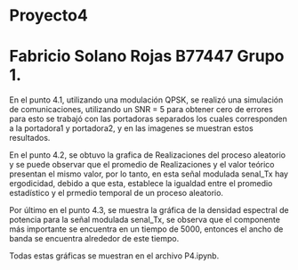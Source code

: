 # Proyecto4
# Fabricio Solano Rojas      B77447         Grupo 1.

En el punto 4.1, utilizando una modulación QPSK, se realizó una simulación de comunicaciones, utilizando un SNR = 5 para obtener cero de errores para esto se trabajó con las portadoras separados los cuales corresponden a la portadora1 y portadora2, y en las imagenes se muestran estos resultados. 

En el punto 4.2, se obtuvo la grafica de Realizaciones del proceso aleatorio y se puede observar que el promedio de Realizaciones y el valor teórico presentan el mismo valor, por lo tanto, en esta señal modulada senal_Tx hay ergodicidad, debido a que esta, establece la igualdad entre el promedio estadístico y el prmedio temporal de un proceso aleatorio.

Por último en el punto 4.3, se muestra la gráfica de la densidad espectral de potencia para la señal modulada senal_Tx, se observa que el componente más importante se encuentra en un tiempo de 5000, entonces el ancho de banda se encuentra alrededor de este tiempo.

Todas estas gráficas se muestran en el archivo P4.ipynb. 
